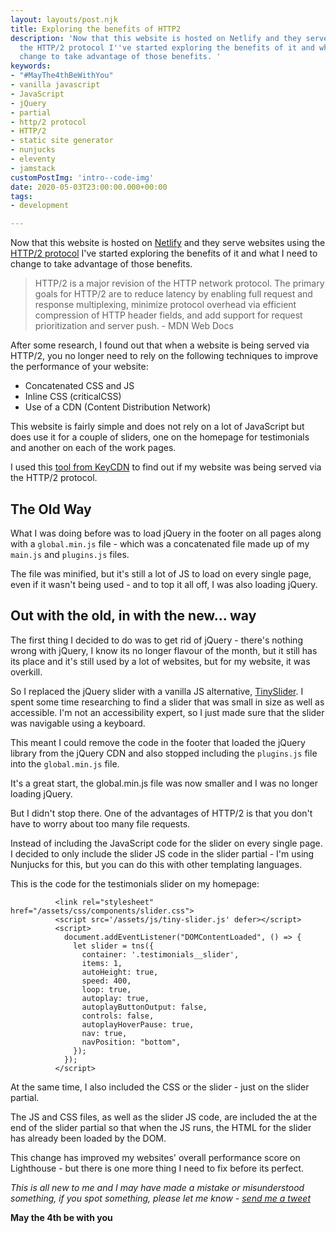 ```yaml
---
layout: layouts/post.njk
title: Exploring the benefits of HTTP2
description: 'Now that this website is hosted on Netlify and they serve websites using
  the HTTP/2 protocol I''ve started exploring the benefits of it and what I need to
  change to take advantage of those benefits. '
keywords:
- "#MayThe4thBeWithYou"
- vanilla javascript
- JavaScript
- jQuery
- partial
- http/2 protocol
- HTTP/2
- static site generator
- nunjucks
- eleventy
- jamstack
customPostImg: 'intro--code-img'
date: 2020-05-03T23:00:00.000+00:00
tags:
- development

---
```

Now that this website is hosted on [Netlify](https://www.netlify.com) and they serve websites using the [HTTP/2 protocol](https://developer.mozilla.org/en-US/docs/Glossary/HTTP_2) I've started exploring the benefits of it and what I need to change to take advantage of those benefits.

> HTTP/2 is a major revision of the HTTP network protocol. The primary goals for HTTP/2 are to reduce latency by enabling full request and response multiplexing, minimize protocol overhead via efficient compression of HTTP header fields, and add support for request prioritization and server push.  - MDN Web Docs

After some research, I found out that when a website is being served via HTTP/2, you no longer need to rely on the following techniques to improve the performance of your website:

* Concatenated CSS and JS
* Inline CSS (criticalCSS)
* Use of a CDN (Content Distribution Network)

This website is fairly simple and does not rely on a lot of JavaScript but does use it for a couple of sliders, one on the homepage for testimonials and another on each of the work pages.

I used this [tool from KeyCDN](https://tools.keycdn.com/http2-test "HTTP/2 Protocol Test") to find out if my website was being served via the HTTP/2 protocol.

## The Old Way

What I was doing before was to load jQuery in the footer on all pages along with a `global.min.js` file - which was a concatenated file made up of my `main.js` and `plugins.js` files.

The file was minified, but it's still a lot of JS to load on every single page, even if it wasn't being used - and to top it all off, I was also loading jQuery.

## Out with the old, in with the new... way

The first thing I decided to do was to get rid of jQuery - there's nothing wrong with jQuery, I know its no longer flavour of the month, but it still has its place and it's still used by a lot of websites, but for my website, it was overkill.

So I replaced the jQuery slider with a vanilla JS alternative, [TinySlider](https://github.com/ganlanyuan/tiny-slider). I spent some time researching to find a slider that was small in size as well as accessible. I'm not an accessibility expert, so I just made sure that the slider was navigable using a keyboard.

This meant I could remove the code in the footer that loaded the jQuery library from the jQuery CDN and also stopped including the `plugins.js` file into the `global.min.js` file.

It's a great start, the global.min.js file was now smaller and I was no longer loading jQuery.

But I didn't stop there. One of the advantages of HTTP/2 is that you don't have to worry about too many file requests.

Instead of including the JavaScript code for the slider on every single page. I decided to only include the slider JS code in the slider partial - I'm using Nunjucks for this, but you can do this with other templating languages.

This is the code for the testimonials slider on my homepage:

              <link rel="stylesheet" href="/assets/css/components/slider.css">
              <script src='/assets/js/tiny-slider.js' defer></script>
              <script>
                document.addEventListener("DOMContentLoaded", () => {
                  let slider = tns({
                    container: '.testimonials__slider',
                    items: 1,
                    autoHeight: true,
                    speed: 400,
                    loop: true,
                    autoplay: true,
                    autoplayButtonOutput: false,
                    controls: false,
                    autoplayHoverPause: true,
                    nav: true,
                    navPosition: "bottom",
                  });
                });
              </script>

At the same time, I also included the CSS or the slider - just on the slider partial.

The JS and CSS files, as well as the slider JS code, are included the at the end of the slider partial so that when the JS runs, the HTML for the slider has already been loaded by the DOM.

This change has improved my websites' overall performance score on Lighthouse - but there is one more thing I need to fix before its perfect.

_This is all new to me and I may have made a mistake or misunderstood something, if you spot something, please let me know -_ [_send me a tweet_](https://twitter.com/juanfernandes)

**May the 4th be with you**
